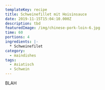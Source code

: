 ```yaml
---
templateKey: recipe
title: Schweinefillet mit Hoisinsauce
date: 2019-11-15T15:04:10.000Z
description: tbd
featuredImage: /img/chinese-pork-loin-6.jpg
time: 60
portions: 4
ingredients: |-
  * Schweinefilet
category:
  - maindishes
tags:
  - Asiatisch
  - Schwein
---
```


BLAH
